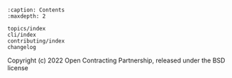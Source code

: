```{include} ../README.md
```

```{toctree}
:caption: Contents
:maxdepth: 2

topics/index
cli/index
contributing/index
changelog
```

Copyright (c) 2022 Open Contracting Partnership, released under the BSD license
